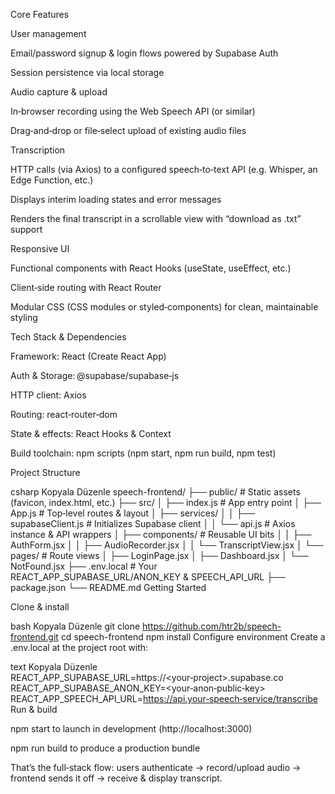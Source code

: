 Core Features

User management

Email/password signup & login flows powered by Supabase Auth

Session persistence via local storage

Audio capture & upload

In‑browser recording using the Web Speech API (or similar)

Drag‑and‑drop or file‑select upload of existing audio files

Transcription

HTTP calls (via Axios) to a configured speech‑to‑text API (e.g. Whisper, an Edge Function, etc.)

Displays interim loading states and error messages

Renders the final transcript in a scrollable view with “download as .txt” support

Responsive UI

Functional components with React Hooks (useState, useEffect, etc.)

Client‑side routing with React Router

Modular CSS (CSS modules or styled‑components) for clean, maintainable styling

Tech Stack & Dependencies

Framework: React (Create React App)

Auth & Storage: @supabase/supabase‑js

HTTP client: Axios

Routing: react‑router‑dom

State & effects: React Hooks & Context

Build toolchain: npm scripts (npm start, npm run build, npm test)

Project Structure

csharp
Kopyala
Düzenle
speech-frontend/
├── public/                  # Static assets (favicon, index.html, etc.)
├── src/
│   ├── index.js             # App entry point
│   ├── App.js               # Top‑level routes & layout
│   ├── services/
│   │   ├── supabaseClient.js  # Initializes Supabase client
│   │   └── api.js             # Axios instance & API wrappers
│   ├── components/          # Reusable UI bits
│   │   ├── AuthForm.jsx
│   │   ├── AudioRecorder.jsx
│   │   └── TranscriptView.jsx
│   └── pages/               # Route views
│       ├── LoginPage.jsx
│       ├── Dashboard.jsx
│       └── NotFound.jsx
├── .env.local               # Your REACT_APP_SUPABASE_URL/ANON_KEY & SPEECH_API_URL
├── package.json
└── README.md
Getting Started

Clone & install

bash
Kopyala
Düzenle
git clone https://github.com/htr2b/speech-frontend.git
cd speech-frontend
npm install
Configure environment
Create a .env.local at the project root with:

text
Kopyala
Düzenle
REACT_APP_SUPABASE_URL=https://<your‑project>.supabase.co
REACT_APP_SUPABASE_ANON_KEY=<your‑anon‑public‑key>
REACT_APP_SPEECH_API_URL=https://api.your‑speech‑service/transcribe
Run & build

npm start to launch in development (http://localhost:3000)

npm run build to produce a production bundle

That’s the full‐stack flow: users authenticate → record/upload audio → frontend sends it off → receive & display transcript.
